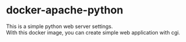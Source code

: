# docker-apache-python

This is a simple python web server settings.  
With this docker image, you can create simple web application with cgi.  
